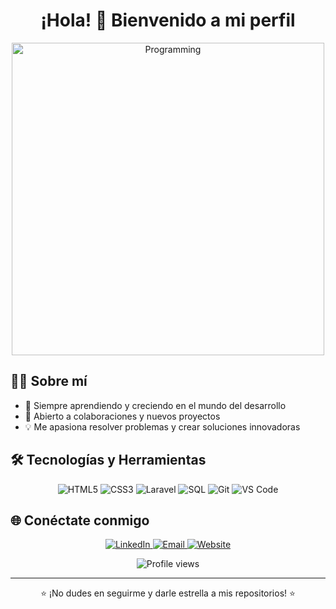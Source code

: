 <h1 align="center">¡Hola! 👋 Bienvenido a mi perfil</h1>

<!-- Banner Image -->
<p align="center">
  <img src="https://raw.githubusercontent.com/gist/patevs/b007a0e98fb216438d4cbf559fac4166/raw/88f20c9d749d756be63f22b09f3c4ac570bc5101/programming.gif" alt="Programming" width="500">
</p>

## 👨‍💻 Sobre mí

- 🔭 Siempre aprendiendo y creciendo en el mundo del desarrollo
- 🤝 Abierto a colaboraciones y nuevos proyectos
- 💡 Me apasiona resolver problemas y crear soluciones innovadoras



<!-- Tech Stack -->
## 🛠️ Tecnologías y Herramientas
<p align="center">
  <img src="https://img.shields.io/badge/HTML5-E34F26?style=for-the-badge&logo=html5&logoColor=white" alt="HTML5"/>
  <img src="https://img.shields.io/badge/CSS3-1572B6?style=for-the-badge&logo=css3&logoColor=white" alt="CSS3"/>
  <img src="https://img.shields.io/badge/Laravel-FF2D20?style=for-the-badge&logo=laravel&logoColor=white" alt="Laravel"/>
  <img src="https://img.shields.io/badge/SQL-4479A1?style=for-the-badge&logo=mysql&logoColor=white" alt="SQL"/>
  <img src="https://img.shields.io/badge/Git-F05032?style=for-the-badge&logo=git&logoColor=white" alt="Git"/>
  <img src="https://img.shields.io/badge/VS_Code-007ACC?style=for-the-badge&logo=visual-studio-code&logoColor=white" alt="VS Code"/>
</p>

<!-- GitHub Stats 
## 📊 Estadísticas de GitHub
<p align="center">
  <img src="https://github-readme-stats.vercel.app/api?username=jcamelo11&show_icons=true&theme=radical" alt="GitHub Stats"/>
  <img src="https://github-profile-trophy.vercel.app/?username=jcamelo11&theme=radical&margin-w=15&margin-h=15&column=3&row=2" alt="GitHub Trophies"/>
</p>
-->




## 🌐 Conéctate conmigo

<p align="center">
  <a href="https://linkedin.com/in/jcamelo12">
    <img src="https://img.shields.io/badge/LinkedIn-0077B5?style=for-the-badge&logo=linkedin&logoColor=white" alt="LinkedIn" />
  </a>
  <a href="mailto:jcamelo625@gmail.com">
    <img src="https://img.shields.io/badge/Email-D14836?style=for-the-badge&logo=gmail&logoColor=white" alt="Email" />
  </a>
  <a href="https://jhonatan-camelo.vercel.app/">
    <img src="https://img.shields.io/badge/Website-000000?style=for-the-badge&logo=google-chrome&logoColor=white" alt="Website"/>
  </a>
</p>



<!-- Footer -->
<p align="center">
  <img src="https://komarev.com/ghpvc/?username=jdcamelo11&color=blueviolet" alt="Profile views"/>
</p>

---
<p align="center">⭐️ ¡No dudes en seguirme y darle estrella a mis repositorios! ⭐️</p>

